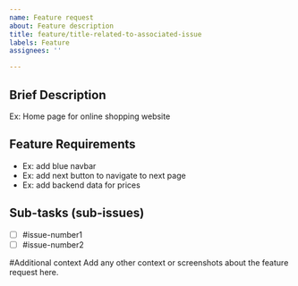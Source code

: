 ```yaml
---
name: Feature request
about: Feature description
title: feature/title-related-to-associated-issue
labels: Feature
assignees: ''

---
```


## Brief Description
Ex: Home page for online shopping website

## Feature Requirements
-  Ex: add blue navbar
-  Ex: add next button to navigate to next page
-  Ex: add backend data for prices

## Sub-tasks (sub-issues)
- [ ] #issue-number1
- [ ] #issue-number2

#Additional context
Add any other context or screenshots about the feature request here.
